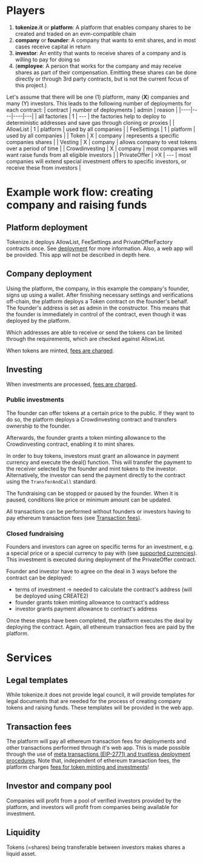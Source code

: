 # Players

1. **tokenize.it** or **platform**: A platform that enables company shares to be created and traded on an evm-compatible chain
2. **company** or **founder**: A company that wants to emit shares, and in most cases receive capital in return
3. **investor**: An entity that wants to receive shares of a company and is willing to pay for doing so
4. (**employee**: A person that works for the company and may receive shares as part of their compensation. Emitting these shares can be done directly or through 3rd party contracts, but is not the current focus of this project.)

Let's assume that there will be one (1) platform, many (**X**) companies and many (Y) investors. This leads to the following number of deployments for each contract:
| contract | number of deployments | admin | reason |
|----|----|----|---|
| all factories | 1 | --- | the factories help to deploy to deterministic addresses and save gas through cloning or proxies |
| AllowList | 1 | platform | used by all companies |
| FeeSettings | 1 | platform | used by all companies |
| Token | X | company | represents a specific companies shares |
| Vesting | X | company | allows company to vest tokens over a period of time |
| Crowdinvesting | X | company | most companies will want raise funds from all eligible investors |
| PrivateOffer | >X | --- | most companies will extend special investment offers to specific investors, or receive these from investors |

# Example work flow: creating company and raising funds

## Platform deployment

Tokenize.it deploys AllowList, FeeSettings and PrivateOfferFactory contracts once. See [deployment](deployment.md) for more information. Also, a web app will be provided. This app will not be described in depth here.

## Company deployment

Using the platform, the company, in this example the company's founder, signs up using a wallet. After finishing necessary settings and verifications off-chain, the platform deploys a Token contract on the founder's behalf. The founder's address is set as admin in the constructor. This means that the founder is immediately in control of the contract, even though it was deployed by the platform.

Which addresses are able to receive or send the tokens can be limited through the requirements, which are checked against AllowList.

When tokens are minted, [fees are charged](fees.md).

## Investing

When investments are processed, [fees are charged](fees.md).

### Public investments

The founder can offer tokens at a certain price to the public. If they want to do so, the platform deploys a Crowdinvesting contract and transfers ownership to the founder.

Afterwards, the founder grants a token minting allowance to the Crowdinvesting contract, enabling it to mint shares.

In order to buy tokens, investors must grant an allowance in payment currency and execute the deal() function. This will transfer the payment to the receiver selected by the founder and mint tokens to the investor. Alternatively, the investor can send the payment directly to the contract using the `TransferAndCall` standard.

The fundraising can be stopped or paused by the founder. When it is paused, conditions like price or minimum amount can be updated.

All transactions can be performed without founders or investors having to pay ethereum transaction fees (see [Transaction fees](#transaction-fees)).

### Closed fundraising

Founders and investors can agree on specific terms for an investment, e.g. a special price or a special currency to pay with (see [supported currencies](../README.md#supported-currencies)). This investment is executed during deployment of the PrivateOffer contract.

Founder and investor have to agree on the deal in 3 ways before the contract can be deployed:

- terms of investment -> needed to calculate the contract's address (will be deployed using CREATE2)
- founder grants token minting allowance to contract's address
- investor grants payment allowance to contract's address

Once these steps have been completed, the platform executes the deal by deploying the contract. Again, all ethereum transaction fees are paid by the platform.

# Services

## Legal templates

While tokenize.it does not provide legal council, it will provide templates for legal documents that are needed for the process of creating company tokens and raising funds. These templates will be provided in the web app.

## Transaction fees

The platform will pay all ethereum transaction fees for deployments and other transactions performed through it's web app. This is made possible through the use of [meta transactions (EIP-2771) and trustless deployment procedures](../README.md#eip-2771).
Note that, independent of ethereum transaction fees, the platform charges [fees for token minting and investments](fees.md)!

## Investor and company pool

Companies will profit from a pool of verified investors provided by the platform, and investors will profit from companies being available for investment.

## Liquidity

Tokens (=shares) being transferable between investors makes shares a liquid asset.
